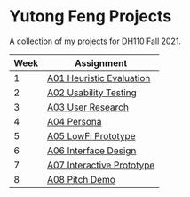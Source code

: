 # Yutong Feng Projects

A collection of my projects for DH110 Fall 2021.

Week | Assignment
-- | --
1 | [A01 Heuristic Evaluation](assignment01/A01-Heuristic_Evaluation.md)
2 | [A02 Usability Testing](assignment02/A02-UT.md)
3 | [A03 User Research](assignment03/A03-User_Research.md)
4 | [A04 Persona](assignment04/A04-Persona.md)
5 | [A05 LowFi Prototype](assignment05/A05-LowFiPrototype.md) 
6 | [A06 Interface Design](assignment06/A06-InterfaceDesign.md)
7 | [A07 Interactive Prototype](assignment07/A07-InteractivePrototype.md)
8 | [A08 Pitch Demo](assignment08/A08-PitchDeck.md)
